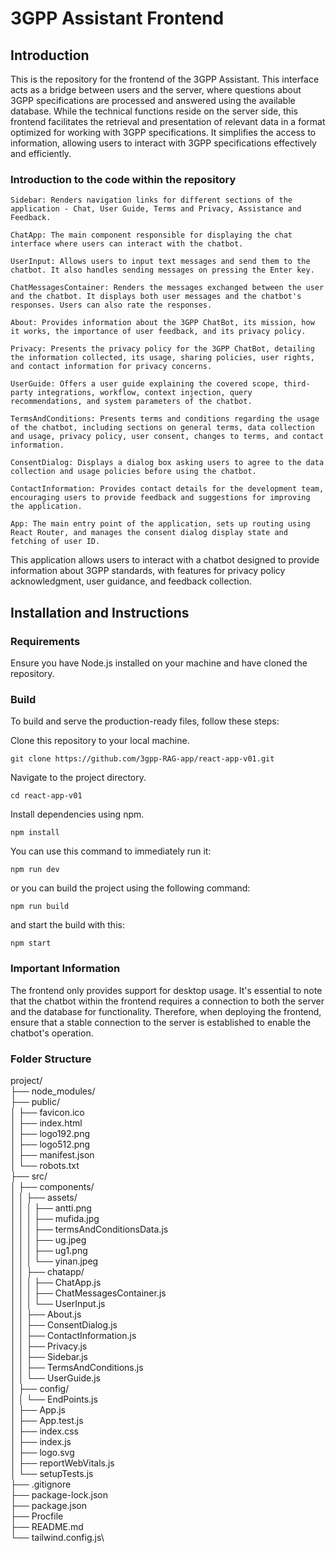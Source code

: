 # 3GPP Assistant Frontend

## Introduction

This is the repository for the frontend of the 3GPP Assistant. This interface acts as a bridge between users and the server, 
where questions about 3GPP specifications are processed and answered using the available database. While the technical functions 
reside on the server side, this frontend facilitates the retrieval and presentation of relevant data in a format optimized for 
working with 3GPP specifications. It simplifies the access to information, allowing users to interact with 3GPP specifications 
effectively and efficiently.

### Introduction to the code within the repository

    Sidebar: Renders navigation links for different sections of the application - Chat, User Guide, Terms and Privacy, Assistance and Feedback.

    ChatApp: The main component responsible for displaying the chat interface where users can interact with the chatbot.

    UserInput: Allows users to input text messages and send them to the chatbot. It also handles sending messages on pressing the Enter key.

    ChatMessagesContainer: Renders the messages exchanged between the user and the chatbot. It displays both user messages and the chatbot's responses. Users can also rate the responses.

    About: Provides information about the 3GPP ChatBot, its mission, how it works, the importance of user feedback, and its privacy policy.

    Privacy: Presents the privacy policy for the 3GPP ChatBot, detailing the information collected, its usage, sharing policies, user rights, and contact information for privacy concerns.

    UserGuide: Offers a user guide explaining the covered scope, third-party integrations, workflow, context injection, query recommendations, and system parameters of the chatbot.

    TermsAndConditions: Presents terms and conditions regarding the usage of the chatbot, including sections on general terms, data collection and usage, privacy policy, user consent, changes to terms, and contact information.

    ConsentDialog: Displays a dialog box asking users to agree to the data collection and usage policies before using the chatbot.

    ContactInformation: Provides contact details for the development team, encouraging users to provide feedback and suggestions for improving the application.

    App: The main entry point of the application, sets up routing using React Router, and manages the consent dialog display state and fetching of user ID.

This application allows users to interact with a chatbot designed to provide information about 3GPP standards, with features for privacy policy acknowledgment, user guidance, and feedback collection.

## Installation and Instructions

### Requirements

Ensure you have Node.js installed on your machine and have cloned the repository.

### Build

To build and serve the production-ready files, follow these steps:

Clone this repository to your local machine.

    git clone https://github.com/3gpp-RAG-app/react-app-v01.git

Navigate to the project directory.

    cd react-app-v01

Install dependencies using npm.

    npm install

You can use this command to immediately run it:

    npm run dev

or you can build the project using the following command:

    npm run build

and start the build with this:

    npm start

### Important Information

The frontend only provides support for desktop usage. It's essential to note that the chatbot 
within the frontend requires a connection to both the server and the database for functionality. 
Therefore, when deploying the frontend, ensure that a stable connection to the server is established 
to enable the chatbot's operation.

### Folder Structure

project/\
├── node_modules/\
├── public/\
│   ├── favicon.ico\
│   ├── index.html\
│   ├── logo192.png\
│   ├── logo512.png\
│   ├── manifest.json\
│   └── robots.txt\
├── src/\
│   ├── components/\
│   │   ├── assets/\
│   │   │   ├── antti.png\
│   │   │   ├── mufida.jpg\
│   │   │   ├── termsAndConditionsData.js\
│   │   │   ├── ug.jpeg\
│   │   │   ├── ug1.png\
│   │   │   └── yinan.jpeg\
│   │   ├── chatapp/\
│   │   │   ├── ChatApp.js\
│   │   │   ├── ChatMessagesContainer.js\
│   │   │   └── UserInput.js\
│   │   ├── About.js\
│   │   ├── ConsentDialog.js\
│   │   ├── ContactInformation.js\
│   │   ├── Privacy.js\
│   │   ├── Sidebar.js\
│   │   ├── TermsAndConditions.js\
│   │   └── UserGuide.js\
│   ├── config/\
│   │   └── EndPoints.js\
│   ├── App.js\
│   ├── App.test.js\
│   ├── index.css\
│   ├── index.js\
│   ├── logo.svg\
│   ├── reportWebVitals.js\
│   └── setupTests.js\
├── .gitignore\
├── package-lock.json\
├── package.json\
├── Procfile\
├── README.md\
└── tailwind.config.js\
